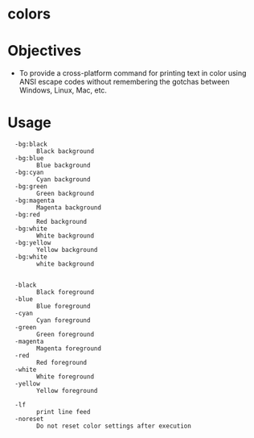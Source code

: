 colors
======

# Objectives
* To provide a cross-platform command for printing text in color using ANSI escape codes without remembering the
  gotchas between Windows, Linux, Mac, etc.

# Usage
```text
  -bg:black
        Black background
  -bg:blue
        Blue background
  -bg:cyan
        Cyan background
  -bg:green
        Green background
  -bg:magenta
        Magenta background
  -bg:red
        Red background
  -bg:white
        White background
  -bg:yellow
        Yellow background
  -bg:white
        white background
        
        
  -black
        Black foreground
  -blue
        Blue foreground
  -cyan
        Cyan foreground
  -green
        Green foreground
  -magenta
        Magenta foreground
  -red
        Red foreground
  -white
        White foreground
  -yellow
        Yellow foreground
        
  -lf 
        print line feed
  -noreset
        Do not reset color settings after execution

```
